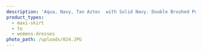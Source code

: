 ```yaml
---
description: 'Aqua, Navy, Tan Aztec  with Solid Navy. Double Brushed Poly'
product_types:
  - maxi-skirt
  - to
  - womens-dresses
photo_path: /uploads/024.JPG
---
```

